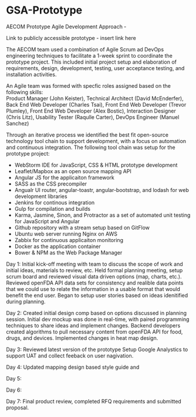 # GSA-Prototype

AECOM Prototype Agile Development Approach - 

Link to publicly accessible prototype - insert link here

The AECOM team used a combination of Agile Scrum ad DevOps engineering techniques to facilitate a 1-week sprint to coordinate the prototype project. This included initial project setup and elaboration of requirements, design, development, testing, user acceptance testing, and installation activities. 

An Agile team was formed with specfic roles assigned based on the following skills:  
Product Manager (John Keister),
Technical Architect (David McEnderfer),
Back End Web Developer (Charles Tsai), 
Front End Web Developer (Trevor Plumley), 
Front End Web Developer (Alex Bostic),
Interaction Designer (Chris Litz),
Usability Tester (Raqulle Carter),
DevOps Engineer (Manuel Sanchez)

Through an iterative process we identified the best fit open-source technology tool chain to support development, with a focus on automation and continuous integration. The following tool chain was setup for the prototype project:
- WebStorm IDE for JavaScript, CSS & HTML prototype development
- Leaflet/Mapbox as an open source mapping API
- Angular JS for the applicaiton framework
- SASS as the CSS precompiler
- Angualr UI router, angular-toastr, angular-bootstrap, and lodash for web development libraries
- Jenkins for continous integration 
- Gulp for compilation and builds 
- Karma, Jasmine, Sinon, and Protractor as a set of automated unit testing for JavaScript and Angular
- Github repository with a stream setup based on GitFlow
- Ubuntu web server running Nginx on AWS
- Zabbix for continuous applicaiton monitoring
- Docker as the application container
- Bower & NPM as the Web Package Manager 

Day 1: 
Initial kick-off meeting with team to discuss the scope of work and initial ideas, materials to review, etc. 
Held formal planning meeting, setup scrum board and reviewed visual data driven options (map, charts, etc.). Reviewed openFDA API data sets for consistency and realible data points that we could use to relate the information in a usable format that would benefit the end user. Began to setup user stories based on ideas idenitified during planning.  

Day 2:
Created initial design comp based on options discussed in planning session. Initial dev mockup was done in real-time, with paired programming techniques to share ideas and implement changes. Backend developers created algorithms to pull necessary content from openFDA API for food, drugs, and devices. Implemented changes in heat map design. 

Day 3:
Reviewed latest version of the prototype 
Setup Google Analystics to support UAT and collect feeback on user nagivation. 

Day 4: 
Updated mapping design based style guide and 

Day 5: 

Day 6: 

Day 7: Final product review, completed RFQ requirements and submitted proposal. 
